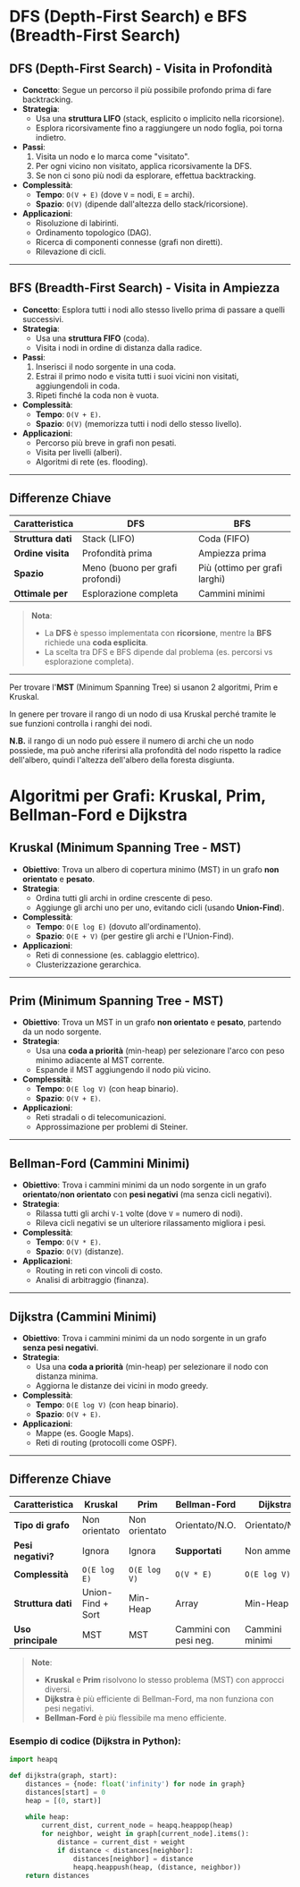 # DFS (Depth-First Search) e BFS (Breadth-First Search)

## **DFS (Depth-First Search) - Visita in Profondità**
- **Concetto**: Segue un percorso il più possibile profondo prima di fare backtracking.
- **Strategia**: 
  - Usa una **struttura LIFO** (stack, esplicito o implicito nella ricorsione).
  - Esplora ricorsivamente fino a raggiungere un nodo foglia, poi torna indietro.
- **Passi**:
  1. Visita un nodo e lo marca come "visitato".
  2. Per ogni vicino non visitato, applica ricorsivamente la DFS.
  3. Se non ci sono più nodi da esplorare, effettua backtracking.
- **Complessità**:
  - **Tempo**: `O(V + E)` (dove `V` = nodi, `E` = archi).
  - **Spazio**: `O(V)` (dipende dall'altezza dello stack/ricorsione).
- **Applicazioni**:
  - Risoluzione di labirinti.
  - Ordinamento topologico (DAG).
  - Ricerca di componenti connesse (grafi non diretti).
  - Rilevazione di cicli.

---

## **BFS (Breadth-First Search) - Visita in Ampiezza**
- **Concetto**: Esplora tutti i nodi allo stesso livello prima di passare a quelli successivi.
- **Strategia**:
  - Usa una **struttura FIFO** (coda).
  - Visita i nodi in ordine di distanza dalla radice.
- **Passi**:
  1. Inserisci il nodo sorgente in una coda.
  2. Estrai il primo nodo e visita tutti i suoi vicini non visitati, aggiungendoli in coda.
  3. Ripeti finché la coda non è vuota.
- **Complessità**:
  - **Tempo**: `O(V + E)`.
  - **Spazio**: `O(V)` (memorizza tutti i nodi dello stesso livello).
- **Applicazioni**:
  - Percorso più breve in grafi non pesati.
  - Visita per livelli (alberi).
  - Algoritmi di rete (es. flooding).

---

## **Differenze Chiave**
| Caratteristica      | DFS                          | BFS                          |
|---------------------|------------------------------|------------------------------|
| **Struttura dati**  | Stack (LIFO)                 | Coda (FIFO)                  |
| **Ordine visita**   | Profondità prima             | Ampiezza prima               |
| **Spazio**          | Meno (buono per grafi profondi) | Più (ottimo per grafi larghi) |
| **Ottimale per**    | Esplorazione completa        | Cammini minimi               |

> **Nota**:  
> - La **DFS** è spesso implementata con **ricorsione**, mentre la **BFS** richiede una **coda esplicita**.  
> - La scelta tra DFS e BFS dipende dal problema (es. percorsi vs esplorazione completa).

---

Per trovare l'**MST** (Minimum Spanning Tree) si usanon 2 algoritmi, Prim e Kruskal.

In genere per trovare il rango di un nodo di usa Kruskal perché tramite le sue funzioni controlla i ranghi dei nodi.

**N.B.** il rango di un nodo può essere il numero di archi che un nodo possiede, ma può anche riferirsi alla profondità del nodo rispetto la radice dell'albero, quindi l'altezza dell'albero della foresta disgiunta.

# Algoritmi per Grafi: Kruskal, Prim, Bellman-Ford e Dijkstra

## **Kruskal (Minimum Spanning Tree - MST)**
- **Obiettivo**: Trova un albero di copertura minimo (MST) in un grafo **non orientato** e **pesato**.
- **Strategia**:  
  - Ordina tutti gli archi in ordine crescente di peso.  
  - Aggiunge gli archi uno per uno, evitando cicli (usando **Union-Find**).  
- **Complessità**:  
  - **Tempo**: `O(E log E)` (dovuto all'ordinamento).  
  - **Spazio**: `O(E + V)` (per gestire gli archi e l'Union-Find).  
- **Applicazioni**:  
  - Reti di connessione (es. cablaggio elettrico).  
  - Clusterizzazione gerarchica.  

---

## **Prim (Minimum Spanning Tree - MST)**
- **Obiettivo**: Trova un MST in un grafo **non orientato** e **pesato**, partendo da un nodo sorgente.  
- **Strategia**:  
  - Usa una **coda a priorità** (min-heap) per selezionare l'arco con peso minimo adiacente al MST corrente.  
  - Espande il MST aggiungendo il nodo più vicino.  
- **Complessità**:  
  - **Tempo**: `O(E log V)` (con heap binario).  
  - **Spazio**: `O(V + E)`.  
- **Applicazioni**:  
  - Reti stradali o di telecomunicazioni.  
  - Approssimazione per problemi di Steiner.  

---

## **Bellman-Ford (Cammini Minimi)**
- **Obiettivo**: Trova i cammini minimi da un nodo sorgente in un grafo **orientato**/**non orientato** con **pesi negativi** (ma senza cicli negativi).  
- **Strategia**:  
  - Rilassa tutti gli archi `V-1` volte (dove `V` = numero di nodi).  
  - Rileva cicli negativi se un ulteriore rilassamento migliora i pesi.  
- **Complessità**:  
  - **Tempo**: `O(V * E)`.  
  - **Spazio**: `O(V)` (distanze).  
- **Applicazioni**:  
  - Routing in reti con vincoli di costo.  
  - Analisi di arbitraggio (finanza).  

---

## **Dijkstra (Cammini Minimi)**
- **Obiettivo**: Trova i cammini minimi da un nodo sorgente in un grafo **senza pesi negativi**.  
- **Strategia**:  
  - Usa una **coda a priorità** (min-heap) per selezionare il nodo con distanza minima.  
  - Aggiorna le distanze dei vicini in modo greedy.  
- **Complessità**:  
  - **Tempo**: `O(E log V)` (con heap binario).  
  - **Spazio**: `O(V + E)`.  
- **Applicazioni**:  
  - Mappe (es. Google Maps).  
  - Reti di routing (protocolli come OSPF).  

---

## **Differenze Chiave**
| Caratteristica      | Kruskal            | Prim               | Bellman-Ford       | Dijkstra           |
|---------------------|--------------------|--------------------|--------------------|--------------------|
| **Tipo di grafo**   | Non orientato      | Non orientato      | Orientato/N.O.     | Orientato/N.O.     |
| **Pesi negativi?**  | Ignora             | Ignora             | **Supportati**     | Non ammessi        |
| **Complessità**     | `O(E log E)`       | `O(E log V)`       | `O(V * E)`         | `O(E log V)`       |
| **Struttura dati**  | Union-Find + Sort  | Min-Heap           | Array              | Min-Heap           |
| **Uso principale**  | MST                | MST                | Cammini con pesi neg. | Cammini minimi    |

> **Note**:  
> - **Kruskal** e **Prim** risolvono lo stesso problema (MST) con approcci diversi.  
> - **Dijkstra** è più efficiente di Bellman-Ford, ma non funziona con pesi negativi.  
> - **Bellman-Ford** è più flessibile ma meno efficiente.  

### Esempio di codice (Dijkstra in Python):
```python
import heapq

def dijkstra(graph, start):
    distances = {node: float('infinity') for node in graph}
    distances[start] = 0
    heap = [(0, start)]
    
    while heap:
        current_dist, current_node = heapq.heappop(heap)
        for neighbor, weight in graph[current_node].items():
            distance = current_dist + weight
            if distance < distances[neighbor]:
                distances[neighbor] = distance
                heapq.heappush(heap, (distance, neighbor))
    return distances